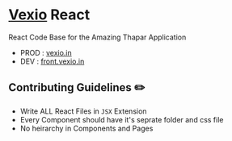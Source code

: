 # [Vexio](https://vexio.in) React

React Code Base for the Amazing Thapar Application

- PROD : [vexio.in](https://vexio.in)
- DEV : [front.vexio.in](https://front.vexio.in)

## Contributing Guidelines ✏️

- Write ALL React Files in `JSX` Extension
- Every Component should have it's seprate folder and css file
- No heirarchy in Components and Pages